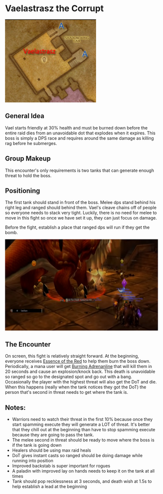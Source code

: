 # Vaelastrasz the Corrupt

<img src="/images/vael-room.png" width="300px" />

## General Idea

Vael starts friendly at 30% health and must be burned down before the entire raid dies from an
unavoidable dot that explodes when it expires. This boss is simply a DPS race and requires around
the same damage as killing rag before he submerges.

## Group Makeup

This encounter's only requirements is two tanks that can generate enough threat to hold the boss.

## Positioning

The first tank should stand in front of the boss. Melee dps stand behind his right leg and ranged should
behind them. Vael's cleave chains off of people so everyone needs to stack very tight. Luckily,
there is no need for melee to move in this fight so once we have set it up, they can just focus on damage.

Before the fight, establish a place that ranged dps will run if they get the bomb.

<img src="./images/vael-position.png" height="300px" />

## The Encounter

On screen, this fight is relatively straight forward. At the beginning, everyone receives
[Essence of the Red](https://classic.wowhead.com/spell=23513/essence-of-the-red) to help them burn
the boss down. Periodically, a mana user will get
[Burning Adrenanline](https://classic.wowhead.com/spell=18173/burning-adrenaline) that will kill them
in 20 seconds and cause an explosion/knock back. This death is unavoidable so ranged so go to the designated
spot and go out with a bang. Occasionally the player with the highest threat will also get the DoT and die.
When this happens (really when the tank notices they got the DoT) the person that's second in threat needs
to get where the tank is.

## Notes:

- Warriors need to watch their threat in the first 10% because once they start spamming execute they will
  generate a LOT of threat. It's better that they chill out at the beginning than have to stop spamming
  execute because they are going to pass the tank.
- The melee second in threat should be ready to move where the boss is if the tank is going down
- Healers should be using max raid heals
- DoT gives instant casts so ranged should be doing damage while running into position
- Improved backstab is super important for rogues
- A paladin with improved lay on hands needs to keep it on the tank at all times
- Tank should pop recklessness at 3 seconds, and death wish at 1.5s to help establish a lead at the beginning
